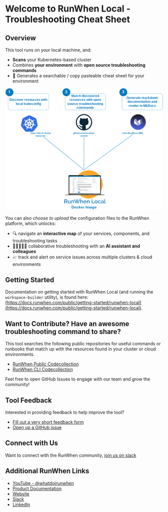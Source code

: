 # Welcome to RunWhen Local - Troubleshooting Cheat Sheet

## Overview
This tool runs on your local machine, and:

- **Scans** your Kubernetes-based cluster
- Combines **your environment** with **open source troubleshooting commands**
- 🎉 Generates a searchable / copy pasteable cheat sheet for your environment

![RunWhen Local Overview](assets/flow.png)

You can also *choose to upload* the configuration files to the RunWhen platform, which unlocks:

- 🔍 navigate an **interactive map** of your services, components, and troubleshooting tasks
- 🧑🏻‍🤝‍🧑🏿 collaborative troubleshooting with an **AI assistant and colleagues**
- 📈 track and alert on service issues across multiple clusters & cloud environments

## Getting Started
Documentation on getting started with RunWhen Local (and running the `workspace-builder` utility), is found here: [https://docs.runwhen.com/public/getting-started/runwhen-local](https://docs.runwhen.com/public/getting-started/runwhen-local). 


## Want to Contribute? Have an awesome troubleshooting command to share?
This tool searches the following public repositories for useful commands or runbooks that match up with the resources found in your cluster or cloud environments. 

- [RunWhen Public Codecollection](https://github.com/runwhen-contrib/rw-public-codecollection) 
- [RunWhen CLI Codecollection](https://github.com/runwhen-contrib/rw-cli-codecollection)

Feel free to open GitHub Issues to engage with our team and grow the community!

## Tool Feedback
Interested in providing feedback to help improve the tool?

- [Fill out a very short feedback form](https://docs.google.com/forms/d/e/1FAIpQLScuso8SQMdj9d-0VnxxBMcvdZrcZ2M389EbwE355flnkQOUFQ/viewform)
- [Open up a GitHub issue](https://github.com/runwhen-contrib/runwhen-local/issues/new/choose)

  
## Connect with Us
Want to connect with the RunWhen community, [join us on slack](https://runwhen.slack.com/join/shared_invite/zt-1l7t3tdzl-IzB8gXDsWtHkT8C5nufm2A)  

## Additional RunWhen Links

- [YouTube - @whatdoirunwhen](https://www.youtube.com/@whatdoirunwhen)
- [Product Documentation](https://docs.runwhen.com) 
- [Website](https://www.runwhen.com) 
- [Slack](https://runwhen.slack.com/join/shared_invite/zt-1l7t3tdzl-IzB8gXDsWtHkT8C5nufm2A)
- [LinkedIn](https://www.linkedin.com/company/runwhen/) 
